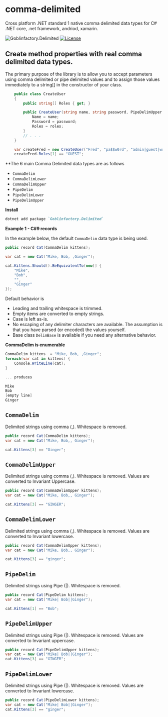 # comma-delimited

Cross platform .NET standard 1 native comma delimited data types for C# .NET core, .net framework, andriod, xamarin. 

![Goblinfactory.Delimited](https://github.com/goblinfactory/comma-delimited/workflows/Goblinfactory.Delimited/badge.svg)
[![License](https://img.shields.io/badge/License-MIT-blue.svg)](https://opensource.org/licenses/MIT) 
## Create method properties with real comma delimited data types.

The primary purpose of the library is to allow you to accept parameters using comma delimited or pipe delimited values and to assign those values immediately to a string[] in the constructor of your class.

```csharp
    public class CreateUser
    {
        public string[] Roles { get; }

        public CreateUser(string name, string password, PipeDelimUpper roles) {
            Name = name;
            Password = password;
            Roles = roles;  
        }
        // . . . 
    }

    var createFred = new CreateUser("Fred", "pa$$w0rd", "admin|guest|writer|reports");
    createFred.Roles[1] == "GUEST";

```

**The 6 main Comma Delimited data types are as follows

* `CommaDelim`
* `CommaDelimLower`
* `CommaDelimUpper`
* `PipeDelim`
* `PipeDelimLower`
* `PipeDelimUpper`

**Install**

```ruby
dotnet add package `Goblinfactory.Delimited`
```

**Example 1 - C#9 records**

In the example below, the default `CommaDelim` data type is being used.

```csharp
public record Cat(CommaDelim kittens);

var cat = new Cat("Mike, Bob, ,Ginger");

cat.Kittens.Should().BeEquivalentTo(new[] { 
    "Mike", 
    "Bob", 
    "",
    "Ginger"
});
```

Default behavior is

* Leading and trailing whitespace is trimmed.
* Empty items are converted to empty strings.
* Case is left as-is.
* No escaping of any delimiter characters are available. The assumption is that you have parsed (or encoded) the values yourself.
* Base class `DelimBase` is available if you need any alternative behavior.

**CommaDelim is enumerable**

```csharp
CommaDelim kittens  = "Mike, Bob, ,Ginger";
foreach(var cat in kittens) { 
    Console.WriteLine(cat);
}

... produces

Mike
Bob
[empty line]
Ginger
```
## `CommaDelim`

Delimited strings using comma (,). Whitespace is removed.

```csharp
public record Cat(CommaDelim kittens);
var cat = new Cat("Mike, Bob,, Ginger");

cat.Kittens[3] == "Ginger";
```

## `CommaDelimUpper`

Delimited strings using comma (,). Whitespace is removed.  Values are converted to Invariant Uppercase.

```csharp
public record Cat(CommaDelimUpper kittens);
var cat = new Cat("Mike, Bob,, Ginger");

cat.Kittens[3] == "GINGER";
```

## `CommaDelimLower`

Delimited strings using comma (,). Whitespace is removed.  Values are converted to Invariant lowercase.

```csharp
public record Cat(CommaDelimUpper kittens);
var cat = new Cat("Mike, Bob,, Ginger");

cat.Kittens[3] == "ginger";
```

## `PipeDelim`

Delimited strings using Pipe (|). Whitespace is removed. 
```csharp
public record Cat(PipeDelim kittens);
var cat = new Cat("Mike| Bob||Ginger");

cat.Kittens[1] == "Bob";
```

## `PipeDelimUpper`

Delimited strings using Pipe (|). Whitespace is removed. Values are converted to Invariant uppercase.
```csharp
public record Cat(PipeDelimUpper kittens);
var cat = new Cat("Mike| Bob||Ginger");
cat.Kittens[3] == "GINGER";
```

## `PipeDelimLower`

Delimited strings using Pipe (|). Whitespace is removed. Values are converted to Invariant lowercase.
```csharp
public record Cat(PipeDelimLower kittens);
var cat = new Cat("Mike| Bob||Ginger");
cat.Kittens[3] == "ginger";
```






